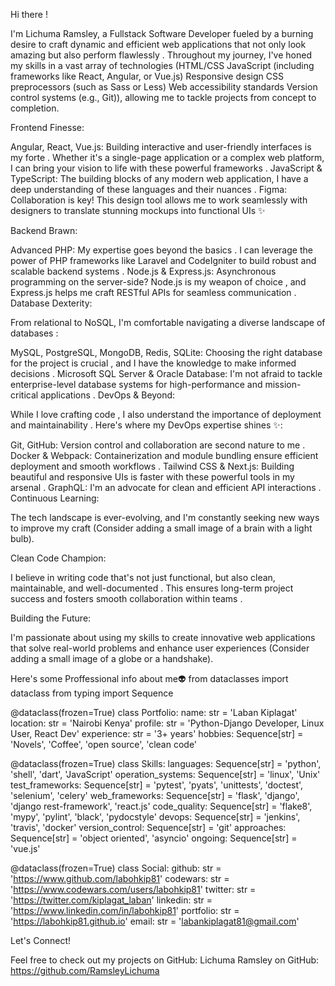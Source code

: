 Hi there !

I'm Lichuma Ramsley, a Fullstack Software Developer  fueled by a burning desire to craft dynamic and efficient web applications that not only look amazing  but also perform flawlessly .  Throughout my journey, I've honed my skills in a vast array of technologies (HTML/CSS JavaScript (including frameworks like React, Angular, or Vue.js) Responsive design
CSS preprocessors (such as Sass or Less) Web accessibility standards Version control systems (e.g., Git)), allowing me to tackle projects from concept to completion.

Frontend Finesse:

Angular, React, Vue.js: Building interactive and user-friendly interfaces is my forte . Whether it's a single-page application or a complex web platform, I can bring your vision to life with these powerful frameworks .
JavaScript & TypeScript: The building blocks of any modern web application, I have a deep understanding of these languages and their nuances .
Figma: Collaboration is key! This design tool allows me to work seamlessly with designers to translate stunning mockups into functional UIs ✨

Backend Brawn:

Advanced PHP: My expertise goes beyond the basics . I can leverage the power of PHP frameworks like Laravel and CodeIgniter to build robust and scalable backend systems .
Node.js & Express.js: Asynchronous programming on the server-side? Node.js is my weapon of choice ️, and Express.js helps me craft RESTful APIs for seamless communication ️.
Database Dexterity:

From relational to NoSQL, I'm comfortable navigating a diverse landscape of databases ️:

MySQL, PostgreSQL, MongoDB, Redis, SQLite: Choosing the right database for the project is crucial , and I have the knowledge to make informed decisions .
Microsoft SQL Server & Oracle Database: I'm not afraid to tackle enterprise-level database systems for high-performance and mission-critical applications .
DevOps & Beyond:

While I love crafting code ‍, I also understand the importance of deployment and maintainability . Here's where my DevOps expertise shines ✨:

Git, GitHub: Version control and collaboration are second nature to me .
Docker & Webpack: Containerization and module bundling ensure efficient deployment and smooth workflows .
Tailwind CSS & Next.js: Building beautiful and responsive UIs is faster with these powerful tools in my arsenal .
GraphQL: I'm an advocate for clean and efficient API interactions .
Continuous Learning:

The tech landscape is ever-evolving, and I'm constantly seeking new ways to improve my craft  (Consider adding a small image of a brain with a light bulb).

Clean Code Champion:

I believe in writing code that's not just functional, but also clean, maintainable, and well-documented . This ensures long-term project success and fosters smooth collaboration within teams .

Building the Future:

I'm passionate about using my skills to create innovative web applications that solve real-world problems  and enhance user experiences  (Consider adding a small image of a globe or a handshake).

Here's some Proffessional info about me👽
from dataclasses import dataclass
from typing import Sequence

@dataclass(frozen=True)
class Portfolio:
    name: str = 'Laban Kiplagat'
    location: str = 'Nairobi Kenya'
    profile: str = 'Python-Django Developer, Linux User, React Dev'
    experience: str = '3+ years'
    hobbies: Sequence[str] = 'Novels', 'Coffee', 'open source', 'clean code'


@dataclass(frozen=True)
class Skills:
    languages: Sequence[str] = 'python', 'shell', 'dart', 'JavaScript'
    operation_systems: Sequence[str] = 'linux', 'Unix'
    test_frameworks: Sequence[str] = 'pytest', 'pyats', 'unittests', 'doctest', 'selenium', 'celery'
    web_frameworks: Sequence[str] = 'flask', 'django', 'django rest-framework', 'react.js'
    code_quality: Sequence[str] = 'flake8', 'mypy', 'pylint', 'black', 'pydocstyle'
    devops: Sequence[str] = 'jenkins', 'travis', 'docker'
    version_control: Sequence[str] = 'git'
    approaches: Sequence[str] = 'object oriented', 'asyncio'
    ongoing: Sequence[str] = 'vue.js'


@dataclass(frozen=True)
class Social:
    github: str = 'https://www.github.com/labohkip81'
    codewars: str = 'https://www.codewars.com/users/labohkip81'
    twitter: str = 'https://twitter.com/kiplagat_laban'
    linkedin: str = 'https://www.linkedin.com/in/labohkip81'
    portfolio: str = 'https://labohkip81.github.io'
    email: str = 'labankiplagat81@gmail.com'

Let's Connect!

Feel free to check out my projects on GitHub: Lichuma Ramsley on GitHub: https://github.com/RamsleyLichuma

